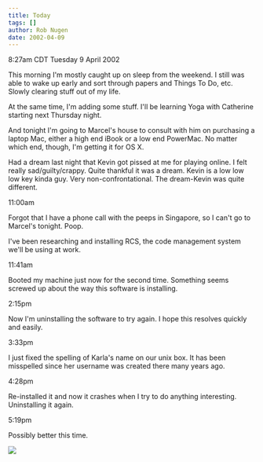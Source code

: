```yaml
---
title: Today
tags: []
author: Rob Nugen
date: 2002-04-09
---
```


<title></title>

<p class=date>8:27am CDT Tuesday 9 April 2002</p>

<p>This morning I'm mostly caught up on sleep from the weekend.  I
still was able to wake up early and sort through papers and Things To
Do, etc.  Slowly clearing stuff out of my life.</p>

<p>At the same time, I'm adding some stuff.  I'll be learning Yoga
with Catherine starting next Thursday night.</p>

<p>And tonight I'm going to Marcel's house to consult with him on
purchasing a laptop Mac, either a high end iBook or a low end
PowerMac.  No matter which end, though, I'm getting it for OS X.</p>

<p>Had a dream last night that Kevin got pissed at me for playing
online.  I felt really sad/guilty/crappy.  Quite thankful it was a
dream. Kevin is a low low low key kinda guy.  Very
non-confrontational.  The dream-Kevin was quite different.</p>

<p class=date>11:00am</p>

<p>Forgot that I have a phone call with the peeps in Singapore, so I
can't go to Marcel's tonight.  Poop.</p>

<p>I've been researching and installing RCS, the code management
system we'll be using at work.</p>

<p class=date>11:41am</p>

<p>Booted my machine just now for the second time.  Something seems
screwed up about the way this software is installing.</p>

<p class=date>2:15pm</p>

<p>Now I'm uninstalling the software to try again.  I hope this
resolves quickly and easily.</p>

<p class=date>3:33pm</p>

<p>I just fixed the spelling of Karla's name on our unix box.  It has
been misspelled since her username was created there many years ago.</p>

<p class=date>4:28pm</p>

<p>Re-installed it and now it crashes when I try to do anything
interesting.  Uninstalling it again.</p>

<p class=date>5:19pm</p>

<p>Possibly better this time.</p>


<p><img src='/images/rob/wL-ROB.gif'/></p>

